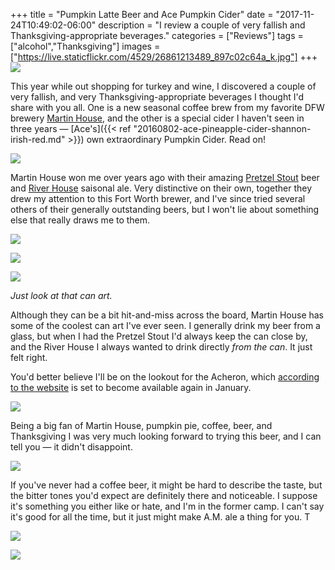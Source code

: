 +++
title = "Pumpkin Latte Beer and Ace Pumpkin Cider"
date = "2017-11-24T10:49:02-06:00"
description = "I review a couple of very fallish and Thanksgiving-appropriate beverages."
categories = ["Reviews"]
tags = ["alcohol","Thanksgiving"]
images = ["https://live.staticflickr.com/4529/26861213489_897c02c64a_k.jpg"]
+++
![](https://live.staticflickr.com/4580/38604886832_fe51a449c7_k.jpg)

This year while out shopping for turkey and wine, I discovered a couple of very fallish, and very Thanksgiving-appropriate beverages I thought I'd share with you all. One is a new seasonal coffee brew from my favorite DFW brewery [Martin House](http://martinhousebrewing.com/), and the other is a special cider I haven't seen in three years — [Ace's]({{< ref "20160802-ace-pineapple-cider-shannon-irish-red.md" >}}) own extraordinary Pumpkin Cider. Read on!
<!--more-->

![](https://live.staticflickr.com/4537/37919629004_f9403092f8_k.jpg)

Martin House won me over years ago with their amazing [Pretzel Stout](http://martinhousebrewing.com/the-beer/pretzel-stout/) beer and [River House](http://martinhousebrewing.com/the-beer/river-house/) saisonal ale. Very distinctive on their own, together they drew my attention to this Fort Worth brewer, and I've since tried several others of their generally outstanding beers, but I won't lie about something else that really draws me to them.

[![](https://untappd.akamaized.net/photos/2021_03_28/40f32b505cdd7846bbdd54235bda3f77_raw.jpg)](https://untappd.com/b/martin-house-brewing-company-pretzel-stout/177437)

![](https://www.whichcraft.com/wp-content/uploads/2019/02/Acheron-Art-Final-web.jpg)

[![](https://img.texasmonthly.com/2020/11/martin-house-beer-2.jpg?auto=compress&crop=faces&fit=fit&fm=jpg&h=0&ixlib=php-1.2.1&q=45&w=1850)](https://www.texasmonthly.com/food/fort-worth-martin-house-brewing-company-is-making-weirdest-beer-in-texas/)

_Just look at that can art._

Although they can be a bit hit-and-miss across the board, Martin House has some of the coolest can art I've ever seen. I generally drink my beer from a glass, but when I had the Pretzel Stout I'd always keep the can close by, and the River House I always wanted to drink directly *from the can*. It just felt right. 

You'd better believe I'll be on the lookout for the Acheron, which [according to the website](http://martinhousebrewing.com/the-beer/acheron/) is set to become available again in January. 
         
![](https://live.staticflickr.com/4529/26861213659_378a178490_k.jpg)

Being a big fan of Martin House, pumpkin pie, coffee, beer, and Thanksgiving I was very much looking forward to trying this beer, and I can tell you — it didn't disappoint.
           
![](https://live.staticflickr.com/4529/26861213489_897c02c64a_k.jpg)

If you've never had a coffee beer, it might be hard to describe the taste, but the bitter tones you'd expect are definitely there and noticeable. I suppose it's something you either like or hate, and I'm in the former camp. I can't say it's good for all the time, but it just might make A.M. ale a thing for you. T
           
![](https://live.staticflickr.com/4534/37919628424_384bc433e7_k.jpg)

![](https://live.staticflickr.com/4519/37919628884_831b0b54f1_k.jpg)
